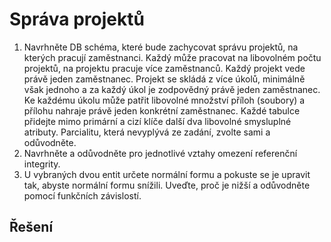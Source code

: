 # Správa projektů
1. Navrhněte DB schéma, které bude zachycovat správu projektů, na kterých pracují zaměstnanci. Každý může pracovat na libovolném počtu projektů, na projektu pracuje více zaměstnanců. Každý projekt vede právě jeden zaměstnanec. Projekt se skládá z více úkolů, minimálně však jednoho a za každý úkol je zodpovědný právě jeden zaměstnanec. Ke každému úkolu může patřit libovolné množství příloh (soubory) a přílohu nahraje právě jeden konkrétní zaměstnanec. Každé tabulce přidejte mimo primární a cizí klíče další dva libovolné smysluplné atributy. Parcialitu, která nevyplývá ze zadání, zvolte sami a odůvodněte.
2. Navrhněte a odůvodněte pro jednotlivé vztahy omezení referenční integrity.
3. U vybraných dvou entit určete normální formu a pokuste se je upravit tak, abyste normální formu snížili. Uveďte, proč je nižší a odůvodněte pomocí funkčních závislostí.

## Řešení
